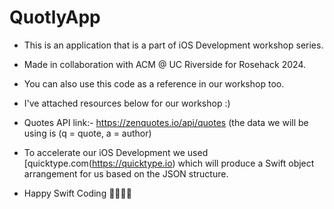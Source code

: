 # QuotlyApp

- This is an application that is a part of iOS Development workshop series.
- Made in collaboration with ACM @ UC Riverside for Rosehack 2024.
- You can also use this code as a reference in our workshop too.
  
- I've attached resources below for our workshop :)
- Quotes API link:- https://zenquotes.io/api/quotes (the data we will be using is (q = quote, a = author)
- To accelerate our iOS Development we used [quicktype.com(https://quicktype.io) which will produce a Swift object arrangement for us based on the JSON structure. 
  
- Happy Swift Coding 👩‍💻👨‍💻

